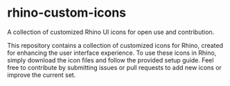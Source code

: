 # rhino-custom-icons
A collection of customized Rhino UI icons for open use and contribution.

This repository contains a collection of customized icons for Rhino, created for enhancing the user interface experience.
To use these icons in Rhino, simply download the icon files and follow the provided setup guide.
Feel free to contribute by submitting issues or pull requests to add new icons or improve the current set.
